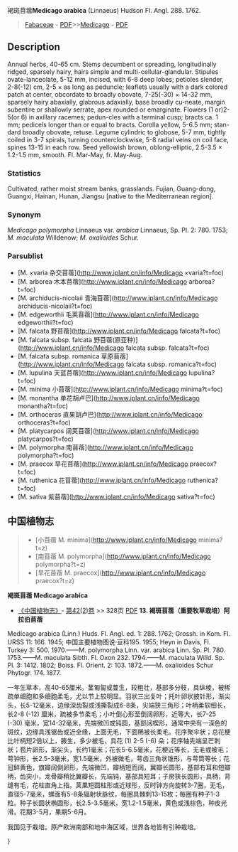 褐斑苜蓿**Medicago arabica** (Linnaeus) Hudson Fl. Angl. 288. 1762.

> [Fabaceae](http://www.iplant.cn/info/Fabaceae?t=foc) - [PDF](http://www.iplant.cn/foc/pdf/Fabaceae.pdf)>>[Medicago](http://www.iplant.cn/info/Medicago?t=foc) - [PDF](http://www.iplant.cn/foc/pdf/Medicago.pdf)

## Description

Annual herbs, 40-65 cm. Stems decumbent or spreading, longitudinally ridged, sparsely hairy, hairs simple and multi-cellular-glandular. Stipules ovate-lanceolate, 5-12 mm, incised, with 6-8 deep lobes; petioles slender, 2-8(-12) cm, 2-5 × as long as peduncle; leaflets usually with a dark colored patch at center, obcordate to broadly obovate, 7-25(-30) × 14-32 mm, sparsely hairy abaxially, glabrous adaxially, base broadly cu-neate, margin subentire or shallowly serrate, apex rounded or emarginate. Flowers (1 or)2-5(or 6) in axillary racemes; pedun-cles with a terminal cusp; bracts ca. 1 mm; pedicels longer than or equal to bracts. Corolla yellow, 5-6.5 mm; stan-dard broadly obovate, retuse. Legume cylindric to globose, 5-7 mm, tightly coiled in 3-7 spirals, turning counterclockwise, 5-8 radial veins on coil face, spines 13-15 in each row. Seed yellowish brown, oblong-elliptic, 2.5-3.5 × 1.2-1.5 mm, smooth. Fl. Mar-May, fr. May-Aug.

### Statistics
Cultivated, rather moist stream banks, grasslands. Fujian, Guang-dong, Guangxi, Hainan, Hunan, Jiangsu [native to the Mediterranean region].

### Synonym
*Medicago polymorpha* Linnaeus var. *arabica* Linnaeus, Sp. Pl. 2: 780. 1753; *M. maculata* Willdenow; *M. oxalioides* Schur.

### Parsublist

* [M.  ×varia  杂交苜蓿](http://www.iplant.cn/info/Medicago ×varia?t=foc)
* [M.  arborea  木本苜蓿](http://www.iplant.cn/info/Medicago arborea?t=foc)
* [M.  archiducis-nicolaii  青海苜蓿](http://www.iplant.cn/info/Medicago archiducis-nicolaii?t=foc)
* [M.  edgeworthii  毛荚苜蓿](http://www.iplant.cn/info/Medicago edgeworthii?t=foc)
* [M.  falcata  野苜蓿](http://www.iplant.cn/info/Medicago falcata?t=foc)
* [M.  falcata subsp. falcata  野苜蓿(原亚种)](http://www.iplant.cn/info/Medicago falcata subsp. falcata?t=foc)
* [M.  falcata subsp. romanica  草原苜蓿](http://www.iplant.cn/info/Medicago falcata subsp. romanica?t=foc)
* [M.  lupulina  天蓝苜蓿](http://www.iplant.cn/info/Medicago lupulina?t=foc)
* [M.  minima  小苜蓿](http://www.iplant.cn/info/Medicago minima?t=foc)
* [M.  monantha  单花胡卢巴](http://www.iplant.cn/info/Medicago monantha?t=foc)
* [M.  orthoceras  直果胡卢巴](http://www.iplant.cn/info/Medicago orthoceras?t=foc)
* [M.  platycarpos  阔荚苜蓿](http://www.iplant.cn/info/Medicago platycarpos?t=foc)
* [M.  polymorpha  南苜蓿](http://www.iplant.cn/info/Medicago polymorpha?t=foc)
* [M.  praecox  早花苜蓿](http://www.iplant.cn/info/Medicago praecox?t=foc)
* [M.  ruthenica  花苜蓿](http://www.iplant.cn/info/Medicago ruthenica?t=foc)
* [M.  sativa  紫苜蓿](http://www.iplant.cn/info/Medicago sativa?t=foc)

## 中国植物志

> * [小苜蓿  M.  minima](http://www.iplant.cn/info/Medicago minima?t=z)
> * [南苜蓿  M.  polymorpha](http://www.iplant.cn/info/Medicago polymorpha?t=z)
> * [早花苜蓿  M.  praecox](http://www.iplant.cn/info/Medicago praecox?t=z)

**褐斑苜蓿 Medicago arabica**

* [《中国植物志》](http://www.iplant.cn/frps)- [第42(2)卷](http://www.iplant.cn/frps/vol/42(2)) >> 328页 [PDF](http://www.iplant.cn/frps/pdf/42(2)/328c.PDF)
**13. 褐斑苜蓿（重要牧草栽培）阿拉伯苜蓿**

Medicago arabica (Linn.) Huds. Fl. Angl. ed. 1: 288. 1762; Grossh. in Kom. Fl. URSS 11: 166. 1945; 中国主要植物图说·豆科195. 1955; Heyn in Davis, Fl. Turkey 3: 500. 1970.——M. polymorpha Linn. var. arabica Linn. Sp. Pl. 780. 1753.——M. maculata Sibth. Fl. Oxon 232. 1794.——M. maculata Willd. Sp. Pl. 3: 1412. 1802; Boiss. Fl. Orient. 2: 103. 1872.——M. oxalioides Schur Phytogr. 174. 1877.

一年生草本，高40-65厘米。茎匍匐或蔓生，较粗壮，基部多分枝，具纵棱，被稀疏单细胞和多细胞柔毛，尤以节上较明显。羽状三出复叶；托叶卵状披针形，渐尖头，长5-12毫米，边缘深齿裂或浅撕裂成6-8条，尖端狭三角形；叶柄柔软细长，长2-8 (-12) 厘米，疏被多节柔毛；小叶倒心形至倒阔卵形，近等大，长7-25 (-30) 毫米，宽14-32毫米，先端微凹或钝圆，基部阔楔形，通常中央有一深色的斑纹，边缘具浅锯齿或近全缘，上面无毛，下面稀被长柔毛。花序聚伞状；总花梗比叶柄短2倍以上，腋生，多少被毛，具花 (1) 2-5 (-6) 朵；花序轴先端呈芒刺状；苞片卵形，渐尖头，长约1毫米；花长5-6.5毫米，花梗近等长，无毛或被毛；萼钟形，长2.5-3毫米，宽1.5毫米，外被微毛，萼齿三角状锥形，与萼筒等长；花冠鲜黄色，旗瓣阔倒卵形，先端微凹，瓣柄短而阔，冀瓣长圆形，基部有耳和短瓣柄，齿突小，龙骨瓣稍比翼瓣长，先端钝，基部具短耳；子房狭长圆形，具柄，背缝有毛，花柱直角上指。荚果短圆柱形或近球形，反时钟方向旋转3-7圈，无毛，直径5-7毫米，螺面有5-8条辐射状脉纹，每圈具棘刺13-15枚；每圈有种子1-3粒。种子长圆状椭圆形，长2.5-3.5毫米，宽1.2-1.5毫米，黄色或浅棕色，种皮光滑。花期3-5月，果期5-6月。

我国见于栽培。原产欧洲南部和地中海区域，世界各地皆有引种栽培。

}